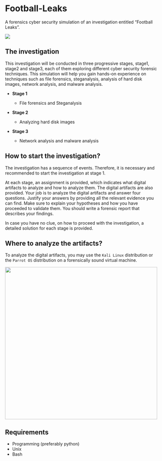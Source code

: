 # Football-Leaks

A forensics cyber security simulation of an investigation entitled “Football Leaks”.

<img src="https://user-images.githubusercontent.com/78174997/143689769-5f41acc5-8302-4093-acdb-076060d17fc6.jpg">

## The investigation

This investigation will be conducted in three progressive stages, stage1, stage2 and stage3, each of them exploring different cyber security forensic techniques.
This simulation will help you gain hands-on experience on techniques such as file forensics, steganalysis, analysis of hard disk images, network analysis, and malware analysis.

- **Stage 1** 

  - File forensics and Steganalysis
 
- **Stage 2**

  - Analyzing hard disk images
  
- **Stage 3**

  - Network analysis and malware analysis


## How to start the investigation?

The investigation has a sequence of events. Therefore, it is necessary and recommended to start the investigation at stage 1.

At each stage, an assignment is provided, which indicates what digital artifacts to analyze and how to analyze them. The digital artifacts are also provided.
Your job is to analyze the digital artifacts and answer four questions. Justify your answers by providing all the relevant evidence you can find. Make sure to explain your hypotheses and how you have proceeded to validate them. You should write a forensic report that describes your findings.

In case you have no clue, on how to proceed with the investigation, a detailed solution for each stage is provided.


## Where to analyze the artifacts?

To analyze the digital artifacts, you may use the `Kali Linux` distribution or the `Parrot OS` distribution on a forensically sound virtual machine.

<img src="https://user-images.githubusercontent.com/78174997/143689779-4a880e59-b461-442e-aa3b-a981da5a4e35.png" width="500">

## Requirements

- Programming (preferably python) 
- Unix
- Bash 
